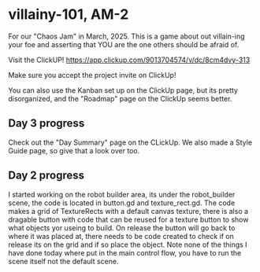 # villainy-101, AM-2
For our "Chaos Jam" in March, 2025. This is a game about out villain-ing your foe and asserting that YOU are the one others should be afraid of.

Visit the ClickUP!
https://app.clickup.com/9013704574/v/dc/8cm4dvy-313

Make sure you accept the project invite on ClickUp!

You can also use the Kanban set up on the ClickUp page, but its pretty disorganized, and the "Roadmap" page on the ClickUp seems better.

## Day 3 progress
Check out the "Day Summary" page on the CLickUp. We also made a Style Guide page, so give that a look over too.

## Day 2 progress
I started working on the robot builder area, its under the robot_builder scene, the code is located in button.gd and texture_rect.gd.  The code makes a grid of TextureRects with a default canvas texture, there is also a dragable button with code that can be reused for a texture button to show what objects yor useing to build.  On release the button will go back to where it was placed at, there needs to be code created to check if on release its on the grid and if so place the object.  Note none of the things I have done today where put in the main control flow, you have to run the scene itself not the default scene.  
